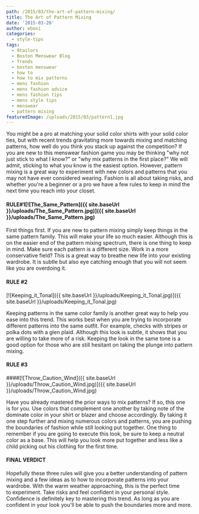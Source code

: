 ```yaml
---
path: /2015/03/the-art-of-pattern-mixing/
title: The Art of Pattern Mixing
date: '2015-03-20'
author: eboni
categories:
  - style-tips
tags:
  - 9tailors
  - Boston Menswear Blog
  - Trends
  - boston menswear
  - how to
  - how to mix patterns
  - mens fashion
  - mens fashion advice
  - mens fashion tips
  - mens style tips
  - menswear
  - pattern mixing
featuredImage: /uploads/2015/03/pattern1.jpg
---
```

You might be a pro at matching your solid color shirts with your solid color ties, but with recent trends gravitating more towards mixing and matching patterns, how well do you think you stack up against the competition? If you are new to this menswear fashion game you may be thinking "why not just stick to what I know?" or "why mix patterns in the first place?" We will admit, sticking to what you know is the easiest option. However, pattern mixing is a great way to experiment with new colors and patterns that you may not have ever considered wearing. Fashion is all about taking risks, and whether you're a beginner or a pro we have a few rules to keep in mind the next time you reach into your closet.

#### **RULE#1**[![The_Same_Pattern]({{ site.baseUrl }}/uploads/The_Same_Pattern.jpg)]({{ site.baseUrl }}/uploads/The_Same_Pattern.jpg) 

First things first. If you are new to pattern mixing simply keep things in the same pattern family. This will make your life so much easier. Although this is on the easier end of the pattern mixing spectrum, there is one thing to keep in mind. Make sure each pattern is a different size. Work in a more conservative field? This is a great way to breathe new life into your existing wardrobe. It is subtle but also eye catching enough that you will not seem like you are overdoing it.

#### **RULE #2**
 [![Keeping_it_Tonal]({{ site.baseUrl }}/uploads/Keeping_it_Tonal.jpg)]({{ site.baseUrl }}/uploads/Keeping_it_Tonal.jpg) 

Keeping patterns in the same color family is another great way to help you ease into this trend. This works best when you are trying to incorporate different patterns into the same outfit. For example, checks with stripes or polka dots with a glen plaid. Although this look is subtle, it shows that you are willing to take more of a risk. Keeping the look in the same tone is a good option for those who are still hesitant on taking the plunge into pattern mixing.

#### **RULE #3**

####[![Throw_Caution_Wind]({{ site.baseUrl }}/uploads/Throw_Caution_Wind.jpg)]({{ site.baseUrl }}/uploads/Throw_Caution_Wind.jpg) 

Have you already mastered the prior ways to mix patterns? If so, this one is for you. Use colors that complement one another by taking note of the dominate color in your shirt or blazer and choose accordingly. By taking it one step further and mixing numerous colors and patterns, you are pushing the boundaries of fashion while still looking put together. One thing to remember if you are going to execute this look, be sure to keep a neutral color as a base. This will help you look more put together and less like a child picking out his clothing for the first time.

#### **FINAL VERDICT**

Hopefully these three rules will give you a better understanding of pattern mixing and a few ideas as to how to incorporate patterns into your wardrobe. With the warm weather approaching, this is the perfect time to experiment. Take risks and feel confident in your personal style. Confidence is definitely key to mastering this trend. As long as you are confident in your look you'll be able to push the boundaries more and more.